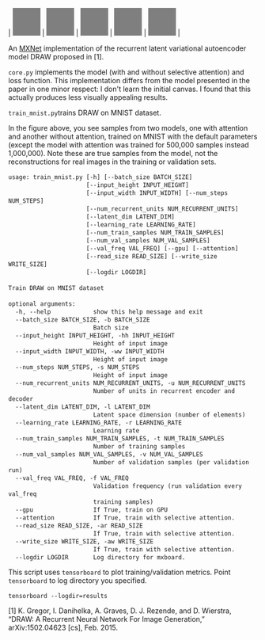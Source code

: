 | ![draw_w_attn_0](../assets/draw_w_attn_0.gif) | ![draw_w_attn_1](../assets/draw_w_attn_1.gif) | ![draw_w_attn_2](../assets/draw_w_attn_2.gif) | ![draw_w_attn_3](../assets/draw_w_attn_3.gif) | ![draw_w_attn_4](../assets/draw_w_attn_4.gif) |






An [MXNet](https://mxnet.incubator.apache.org/) implementation of the recurrent latent variational autoencoder model DRAW proposed in [1]. 

`core.py` implements the model (with and without selective attention) and loss function. This implementation differs from the model presented in the paper in one minor respect: I don't learn the initial canvas. I found that this actually produces less visually appealing results.

`train_mnist.py`trains DRAW on MNIST dataset.  

In the figure above, you see samples from two models, one with attention and another without attention, trained on MNIST with the default parameters (except the model with attention was trained for 500,000 samples instead 1,000,000). Note these are true samples from the model, not the reconstructions for real images in the training or validation sets.

```
usage: train_mnist.py [-h] [--batch_size BATCH_SIZE]
                      [--input_height INPUT_HEIGHT]
                      [--input_width INPUT_WIDTH] [--num_steps NUM_STEPS]
                      [--num_recurrent_units NUM_RECURRENT_UNITS]
                      [--latent_dim LATENT_DIM]
                      [--learning_rate LEARNING_RATE]
                      [--num_train_samples NUM_TRAIN_SAMPLES]
                      [--num_val_samples NUM_VAL_SAMPLES]
                      [--val_freq VAL_FREQ] [--gpu] [--attention]
                      [--read_size READ_SIZE] [--write_size WRITE_SIZE]
                      [--logdir LOGDIR]

Train DRAW on MNIST dataset

optional arguments:
  -h, --help            show this help message and exit
  --batch_size BATCH_SIZE, -b BATCH_SIZE
                        Batch size
  --input_height INPUT_HEIGHT, -hh INPUT_HEIGHT
                        Height of input image
  --input_width INPUT_WIDTH, -ww INPUT_WIDTH
                        Height of input image
  --num_steps NUM_STEPS, -s NUM_STEPS
                        Height of input image
  --num_recurrent_units NUM_RECURRENT_UNITS, -u NUM_RECURRENT_UNITS
                        Number of units in recurrent encoder and decoder
  --latent_dim LATENT_DIM, -l LATENT_DIM
                        Latent space dimension (number of elements)
  --learning_rate LEARNING_RATE, -r LEARNING_RATE
                        Learning rate
  --num_train_samples NUM_TRAIN_SAMPLES, -t NUM_TRAIN_SAMPLES
                        Number of training samples
  --num_val_samples NUM_VAL_SAMPLES, -v NUM_VAL_SAMPLES
                        Number of validation samples (per validation run)
  --val_freq VAL_FREQ, -f VAL_FREQ
                        Validation frequency (run validation every val_freq
                        training samples)
  --gpu                 If True, train on GPU
  --attention           If True, train with selective attention.
  --read_size READ_SIZE, -ar READ_SIZE
                        If True, train with selective attention.
  --write_size WRITE_SIZE, -aw WRITE_SIZE
                        If True, train with selective attention.
  --logdir LOGDIR       Log directory for mxboard.
```

This script uses `tensorboard` to plot training/validation metrics. Point `tensorboard` to log directory you specified.
```
tensorboard --logdir=results
```

[1] K. Gregor, I. Danihelka, A. Graves, D. J. Rezende, and D. Wierstra, “DRAW: A Recurrent Neural Network For Image Generation,” arXiv:1502.04623 [cs], Feb. 2015.


